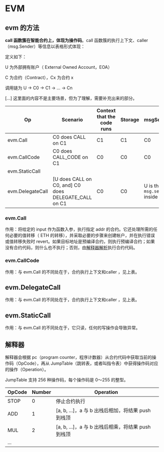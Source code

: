 # EVM

## evm 的方法

**call 函数簇在智能合约上，体现为操作码**。call 函数簇的执行上下文、caller（msg.Sender）等信息以表格形式体现：

定义如下：

U 为外部拥有账户（ External Owned Account，EOA）

C 为合约（Contract），Cx 为合约 x

调用链为 U -> C0 -> C1 -> ... -> Cn

[...] 这里面的内容不是主要场景，但为了理解，需要补充出来的部分。

| Op               | Scenario                                             | Context that the code runs | Storage | msgSender                        | code |
| ---------------- | ---------------------------------------------------- | -------------------------- | ------- | -------------------------------- | ---- |
| evm.Call         | C0 does CALL on C1                                   | C1                         | C1      | C0                               | C1   |
| evm.CallCode     | C0 does CALL_CODE on C1                              | C0                         | C0      | C0                               | C1   |
| evm.StaticCall   |                                                      |                            |         |                                  |      |
| evm.DelegateCall | [U does CALL on C0, and] C0 does DELEGATE_CALL on C1 | C0                         | C0      | U is the `msg.sender`  inside C1 | C1   |



### evm.Call

作用：将给定的 input 作为函数入参，执行指定 addr 的合约。它还处理所需的任何必要的值转移（ ETH 的转移），并采取必要的步骤来创建帐户，并在执行错误或值转移失败时 revert。如果目标地址是预编译合约，则执行预编译合约；如果没有合约代码，则什么也不执行；否则，由[解释器解析](##解释器)执行合约代码。

### evm.CallCode

作用：与 evm.Call 的不同处在于，合约执行上下文和caller ，见上表。



## evm.DelegateCall

作用：与 evm.Call 的不同处在于，合约执行上下文和caller ，见上表。



## evm.StaticCall

作用：与 evm.Call 的不同处在于，它只读，任何的写操作会导致异常。



## 解释器

解释器会根据 pc（program counter，程序计数器）从合约代码中获取当前的操作码（OpCode），再从 JumpTable（跳转表，或者叫指令表）中获得操作码对应的操作（Operation）。

JumpTable 支持 256 种操作码，每个操作码是 0～255 的整型。

| OpCode | Number | Operation                                          |
| ------ | ------ | -------------------------------------------------- |
| STOP   | 0      | 停止合约执行                                       |
| ADD    | 1      | [a, b, ...]，a 与 b 出栈后相加，将结果 push 到栈顶 |
| MUL    | 2      | [a, b, ...]，a 与 b 出栈后相乘，将结果 push 到栈顶 |
| ...    |        |                                                    |

